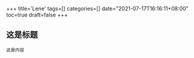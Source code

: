 +++
title='Lene'
tags=[]
categories=[]
date="2021-07-17T16:16:11+08:00"
toc=true
draft=false
+++


## 这是标题

    这是内容